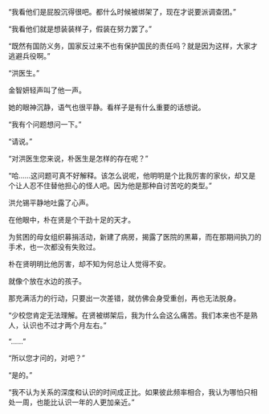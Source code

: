 “我看他们是屁股沉得很吧。都什么时候被绑架了，现在才说要派调查团。”

“我看他们就是想装装样子，假装在努力罢了。”

“既然有国防义务，国家反过来不也有保护国民的责任吗？就是因为这样，大家才逃避兵役啊。”

“洪医生。”

金智妍轻声叫了他一声。

她的眼神沉静，语气也很平静。看样子是有什么重要的话想说。

“我有个问题想问一下。”

“请说。”

“对洪医生您来说，朴医生是怎样的存在呢？”

“哈……这问题可真不好解释。该怎么说呢，他明明是个比我厉害的家伙，却又是个让人忍不住替他担心的怪人吧。因为他是那种自讨苦吃的类型。”

洪允锡平静地吐露了心声。

在他眼中，朴在贤是个干劲十足的天才。

为贫困的母女组织募捐活动，新建了病房，揭露了医院的黑幕，而在那期间执刀的手术，也一次都没有失败过。

朴在贤明明比他厉害，却不知为何总让人觉得不安。

就像个放在水边的孩子。

那充满活力的行动，只要出一次差错，就仿佛会身受重创，再也无法脱身。

“少校您肯定无法理解。在贤被绑架后，我为什么会这么痛苦。我们本来也不是熟人，认识也不过才两个月左右。”

“……”

“所以您才问的，对吧？”

“是的。”

“我不认为关系的深度和认识的时间成正比。如果彼此频率相合，我认为哪怕只相处一周，也能比认识一年的人更加亲近。”